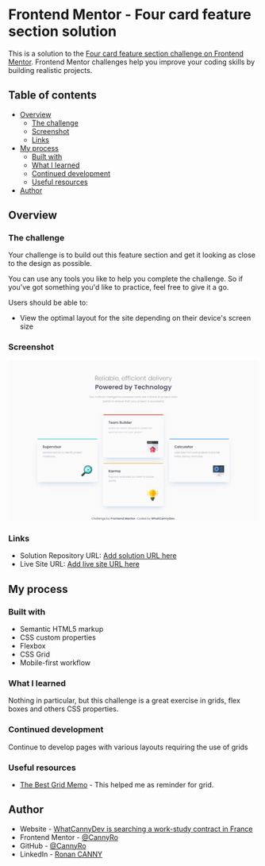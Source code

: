# Frontend Mentor - Four card feature section solution

This is a solution to the [Four card feature section challenge on Frontend Mentor](https://www.frontendmentor.io/challenges/four-card-feature-section-weK1eFYK). Frontend Mentor challenges help you improve your coding skills by building realistic projects. 

## Table of contents

- [Overview](#overview)
  - [The challenge](#the-challenge)
  - [Screenshot](#screenshot)
  - [Links](#links)
- [My process](#my-process)
  - [Built with](#built-with)
  - [What I learned](#what-i-learned)
  - [Continued development](#continued-development)
  - [Useful resources](#useful-resources)
- [Author](#author)


## Overview

### The challenge

Your challenge is to build out this feature section and get it looking as close to the design as possible.

You can use any tools you like to help you complete the challenge. So if you've got something you'd like to practice, feel free to give it a go.

Users should be able to:

- View the optimal layout for the site depending on their device's screen size

### Screenshot

![](./screenshot.jpg)

### Links

- Solution Repository URL: [Add solution URL here](https://github.com/CannyRo/FrontendMentor_FourCardFeatureSection_weK1eFYK)
- Live Site URL: [Add live site URL here](https://cannyro.github.io/FrontendMentor_FourCardFeatureSection_weK1eFYK/)

## My process

### Built with

- Semantic HTML5 markup
- CSS custom properties
- Flexbox
- CSS Grid
- Mobile-first workflow

### What I learned

Nothing in particular, but this challenge is a great exercise in grids, flex boxes and others CSS properties.

### Continued development

Continue to develop pages with various layouts requiring the use of grids

### Useful resources

- [The Best Grid Memo](https://css-tricks.com/snippets/css/complete-guide-grid/) - This helped me as reminder for grid.

## Author

- Website - [WhatCannyDev is searching a work-study contract in France](https://cannyro.github.io/hire_mr_canny/en)
- Frontend Mentor - [@CannyRo](https://www.frontendmentor.io/profile/CannyRo)
- GitHub - [@CannyRo](https://github.com/CannyRo)
- LinkedIn - [Ronan CANNY](https://www.linkedin.com/in/ronan-canny-b29443277/)
